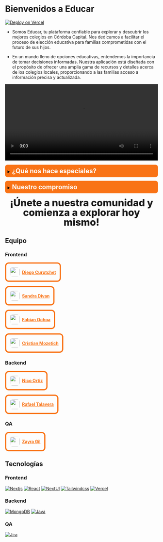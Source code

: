 # Bienvenidos a Educar

[![Deploy on Vercel](https://img.shields.io/badge/educ_ar-fff?style=for-the-badge&logo=vercel&logoColor=white&labelColor=000)](https://educ-ar-frontend.vercel.app/)

- Somos Educar, tu plataforma confiable para explorar y descubrir los mejores colegios en Córdoba Capital. Nos dedicamos a facilitar el proceso de elección educativa para familias comprometidas con el futuro de sus hijos.

- En un mundo lleno de opciones educativas, entendemos la importancia de tomar decisiones informadas. Nuestra aplicación está diseñada con el propósito de ofrecer una amplia gama de recursos y detalles acerca de los colegios locales, proporcionando a las familias acceso a información precisa y actualizada.

<video controls style="width: 100%" src="video-promocional.mp4"></video>

<details name="info" style="background: #f97316; padding: 8px; color: black; border-radius: 8px; margin-bottom: 0.75rem;">
  <summary><h2 style="display: inline; color:white;">¿Qué nos hace especiales?</h5></summary>
  <div style="background: #0d1117; padding: 10px; margin-top: 10px; border-radius: 8px; color: white;">
  <p><strong style="color: #f97316;">Exploración Detallada:</strong> Ofrecemos una extensa base de datos que abarca toda la información de los colegios registrados.</p>
<p><strong style="color: #f97316;">Herramientas comparativas</strong> Facilitamos la comparación entre colegios, permitiendo a las familias tomar decisiones basadas en sus necesidades y preferencias específicas.</p></div>
</details>
<details name="info" style="background: #f97316; padding: 8px; color: black; border-radius: 8px;">
  <summary><h2 style="display: inline; color: white;">Nuestro compromiso</h5></summary>
  <div style="background: #0d1117; padding: 10px; margin-top: 10px; border-radius: 8px; color:white;">
  <p>En Educar, nuestro compromiso es con la transparencia, la precisión y la confiabilidad. Queremos ser tu compañero en este viaje educativo, brindándote la información y las herramientas que necesitas para tomar la mejor decisión para el futuro académico de tu familia.</p>
  </div>
</details>

<p style="text-align: center; font-size: 2rem; font-weight: 800; line-height: 2rem; margin-top: 1rem;">¡Únete a nuestra comunidad y comienza a explorar hoy mismo!</p>

## Equipo

### Frontend

<a style="font-weight: bold; display: flex; align-items: center; gap: 0.5rem; padding:0.75rem; border-radius: 0.75rem; width: max-content; border: 4px solid #f97316; color: #f97316;" href="https://github.com/diegopaff"><img style="width: 2rem; border-radius: 0.5rem;" src="https://avatars.githubusercontent.com/u/110573986?v=4" />Diego Curutchet</a>

<a style="font-weight: bold; display: flex; align-items: center; gap: 0.5rem; padding:0.75rem; border-radius: 0.75rem; width: max-content; border: 4px solid #f97316; color: #f97316;" href="https://github.com/sandra0411"><img style="width: 2rem; border-radius: 0.5rem;" src="https://avatars.githubusercontent.com/u/77741065?v=4" />Sandra Divan</a>

<a style="font-weight: bold; display: flex; align-items: center; gap: 0.5rem; padding:0.75rem; border-radius: 0.75rem; width: max-content; border: 4px solid #f97316; color: #f97316;" href="https://github.com/thefabi8a"><img style="width: 2rem; border-radius: 0.5rem;" src="https://avatars.githubusercontent.com/u/104035823?v=4" />Fabian Ochoa</a>

<a style="font-weight: bold; display: flex; align-items: center; gap: 0.5rem; padding:0.75rem; border-radius: 0.75rem; width: max-content; border: 4px solid #f97316; color: #f97316;" href="https://github.com/CristianMozetich"><img style="width: 2rem; border-radius: 0.5rem;" src="https://avatars.githubusercontent.com/u/117293281?v=4" />Cristian Mozetich</a>

### Backend

<a style="font-weight: bold; display: flex; align-items: center; gap: 0.5rem; padding:0.75rem; border-radius: 0.75rem; width: max-content; border: 4px solid #f97316; color: #f97316;" href="https://github.com/nico-ortiz"><img style="width: 2rem; border-radius: 0.5rem;" src="https://avatars.githubusercontent.com/u/68659234?v=4" />Nico Ortiz</a>

<a style="font-weight: bold; display: flex; align-items: center; gap: 0.5rem; padding:0.75rem; border-radius: 0.75rem; width: max-content; border: 4px solid #f97316; color: #f97316;" href="https://github.com/RafaelTalavera"><img style="width: 2rem; border-radius: 0.5rem;" src="https://avatars.githubusercontent.com/u/125708112?v=4" />Rafael Talavera</a>

### QA

<a style="font-weight: bold; display: flex; align-items: center; gap: 0.5rem; padding:0.75rem; border-radius: 0.75rem; width: max-content; border: 4px solid #f97316; color: #f97316;" href="https://www.linkedin.com/in/ximena-gil-rueda-84428053/"><img style="width: 2rem; border-radius: 0.5rem;" src="https://media.licdn.com/dms/image/D4D03AQEfhF6DWfl96g/profile-displayphoto-shrink_200_200/0/1679270861753?e=1708560000&v=beta&t=TFQjHdt94atDHDlVY67uNhZ7Bc__prA_PN5LmjN7viM" />Zayra Gil</a>


## Tecnologías

### Frontend

[![Nextjs](https://img.shields.io/badge/nextjs-000?style=for-the-badge&logo=next.js&logoColor=black&labelColor=fff)](https://nextui.org/)
[![React](https://img.shields.io/badge/react-61DAFB?style=for-the-badge&logo=react&logoColor=white&labelColor=101010)](https://react.dev/)
[![NextUI](https://img.shields.io/badge/nextui-fff?style=for-the-badge&logo=next.js&logoColor=white&labelColor=000)](https://nextui.org/)
[![Tailwindcss](https://img.shields.io/badge/tailwindcss-06B6D4?style=for-the-badge&logo=tailwindcss&logoColor=white&labelColor=000)](https://tailwindcss.com/)
[![Vercel](https://img.shields.io/badge/vercel-fff?style=for-the-badge&logo=vercel&logoColor=white&labelColor=000)](https://vercel.com/)

### Backend

[![MongoDB](https://img.shields.io/badge/mongodb-47A248?style=for-the-badge&logo=mongodb&logoColor=white&labelColor=000)](https://www.mongodb.com/)
[![Java](https://img.shields.io/badge/java-F80000?style=for-the-badge&logo=oracle&logoColor=white&labelColor=000)](https://www.java.com)

### QA

[![Jira](https://img.shields.io/badge/jira-0052CC?style=for-the-badge&logo=jira&logoColor=white&labelColor=000)](https://www.atlassian.com/es/software/jira)
